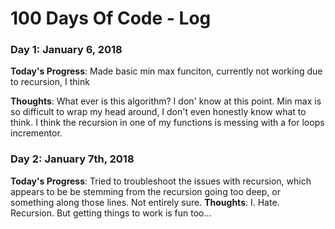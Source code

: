 # 100 Days Of Code - Log

### Day 1: January 6, 2018

**Today's Progress**: Made basic min max funciton, currently not working due to recursion, I think

**Thoughts**: What ever is this algorithm? I don' know at this point. Min max is so difficult to wrap my head around, I don't even honestly know what to think. I think the recursion in one of my functions is messing with a for loops incrementor. 


### Day 2: January 7th, 2018
**Today's Progress**: Tried to troubleshoot the issues with recursion, which appears to be be stemming from the recursion going too deep, or something along those lines. Not entirely sure.
**Thoughts**: I. Hate. Recursion. But getting things to work is fun too...
